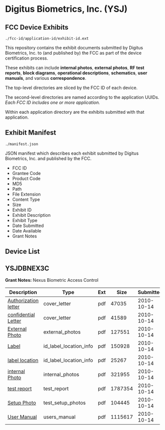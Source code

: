 # Digitus Biometrics, Inc. (YSJ)
## FCC Device Exhibits

```
./fcc-id/application-id/exhibit-id.ext
```

This repository contains the exhibit documents submitted by Digitus Biometrics, Inc. to (and published by) the FCC as part of the device certification process.

These exhibits can include **internal photos**, **external photos**, **RF test reports**, **block diagrams**, **operational descriptions**, **schematics**, **user manuals**, and various **correspondence**.

The top-level directories are sliced by the FCC ID of each device.

The second-level directories are named according to the application UUIDs. *Each FCC ID includes one or more application.*

Within each application directory are the exhibits submitted with that application. 

## Exhibit Manifest

```
./manifest.json
```

JSON manifest which describes each exhibit submitted by Digitus Biometrics, Inc. and published by the FCC.

- FCC ID
- Grantee Code
- Product Code
- MD5
- Path
- File Extension
- Content Type
- Size
- Exhibit ID
- Exhibit Description
- Exhibit Type
- Date Submitted
- Date Available
- Grant Notes

## Device List
## YSJDBNEX3C
**Grant Notes:** Nexus Biometric Access Control

| Description | Type | Ext | Size | Submitted | Available |
| ----------- | ---- | --- | ---- | --------- | --------- |
| [Authorization letter](YSJDBNEX3C/d4d504714ac34f093fc8dbe9b6f9df76/1360357.pdf) | cover_letter | pdf | 47035 | 2010-10-14 | 2010-10-14 |
| [confidential Letter](YSJDBNEX3C/d4d504714ac34f093fc8dbe9b6f9df76/1360358.pdf) | cover_letter | pdf | 41589 | 2010-10-14 | 2010-10-14 |
| [External Photo](YSJDBNEX3C/d4d504714ac34f093fc8dbe9b6f9df76/1360362.pdf) | external_photos | pdf | 127551 | 2010-10-14 | 2010-10-14 |
| [Label](YSJDBNEX3C/d4d504714ac34f093fc8dbe9b6f9df76/1360363.pdf) | id_label_location_info | pdf | 150928 | 2010-10-14 | 2010-10-14 |
| [label location](YSJDBNEX3C/d4d504714ac34f093fc8dbe9b6f9df76/1360364.pdf) | id_label_location_info | pdf | 25267 | 2010-10-14 | 2010-10-14 |
| [internal Photo](YSJDBNEX3C/d4d504714ac34f093fc8dbe9b6f9df76/1360365.pdf) | internal_photos | pdf | 321955 | 2010-10-14 | 2010-10-14 |
| [test report](YSJDBNEX3C/d4d504714ac34f093fc8dbe9b6f9df76/1360366.pdf) | test_report | pdf | 1787354 | 2010-10-14 | 2010-10-14 |
| [Setup Photo](YSJDBNEX3C/d4d504714ac34f093fc8dbe9b6f9df76/1360367.pdf) | test_setup_photos | pdf | 104445 | 2010-10-14 | 2010-10-14 |
| [User Manual](YSJDBNEX3C/d4d504714ac34f093fc8dbe9b6f9df76/1360368.pdf) | users_manual | pdf | 1115617 | 2010-10-14 | 2010-10-14 |
